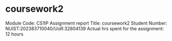 # coursework2
Module Code: CS1IP Assignment report Title: coursework2 Student Number: NUIST:202383710040/UoR:32804139 Actual hrs spent for the assignment: 12 hours
